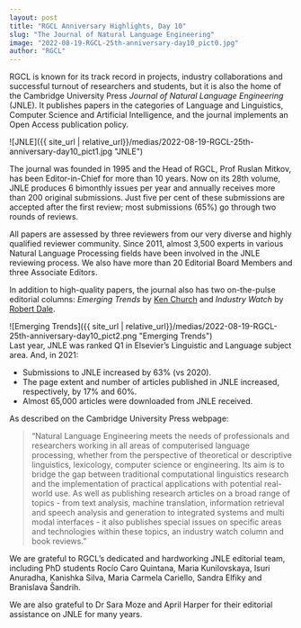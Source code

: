 ```yaml
---
layout: post
title: "RGCL Anniversary Highlights, Day 10"
slug: "The Journal of Natural Language Engineering"
image: "2022-08-19-RGCL-25th-anniversary-day10_pict0.jpg"
author: "RGCL"
---
```


RGCL is known for its track record in projects, industry collaborations and
successful turnout of researchers and students, but it is also the home of the
Cambridge University Press *Journal of Natural Language Engineering* (JNLE). It
publishes papers in the categories of Language and Linguistics, Computer
Science and Artificial Intelligence, and the journal implements an Open Access
publication policy. 

![JNLE]({{ site_url | relative_url}}/medias/2022-08-19-RGCL-25th-anniversary-day10_pict1.jpg "JNLE")  

The journal was founded in 1995 and the Head of RGCL, Prof Ruslan Mitkov, has
been Editor-in-Chief for more than 10 years. Now on its 28th volume, JNLE
produces 6 bimonthly issues per year and annually receives more than 200
original submissions. Just five per cent of these submissions are accepted
after the first review; most submissions (65%) go through two rounds of
reviews.

All papers are assessed by three reviewers from our very diverse and highly
qualified reviewer community. Since 2011, almost 3,500 experts in various
Natural Language Processing fields have been involved in the JNLE reviewing
process. We also have more than 20 Editorial Board Members and three Associate
Editors.

In addition to high-quality papers, the journal also has two on-the-pulse
editorial columns: *Emerging Trends* by [Ken Church](https://www.cs.jhu.edu/~kchurch/) and *Industry Watch* by [Robert
Dale](https://web.science.mq.edu.au/~rdale/).

![Emerging Trends]({{ site_url | relative_url}}/medias/2022-08-19-RGCL-25th-anniversary-day10_pict2.png "Emerging Trends")  
Last year, JNLE was ranked Q1 in Elsevier’s Linguistic and Language subject area. And, in 2021:
- Submissions to JNLE increased by 63% (vs 2020).
- The page extent and number of articles published in JNLE increased, respectively, by 17% and 60%.
- Almost 65,000 articles were downloaded from JNLE received.

As described on the Cambridge University Press webpage:

> “Natural Language Engineering meets the needs of professionals and researchers working in all areas of computerised language processing, whether from the perspective of theoretical or descriptive linguistics, lexicology, computer science or engineering. Its aim is to bridge the gap between traditional computational linguistics research and the implementation of practical applications with potential real-world use. As well as publishing research articles on a broad range of topics - from text analysis, machine translation, information retrieval and speech analysis and generation to integrated systems and multi modal interfaces - it also publishes special issues on specific areas and technologies within these topics, an industry watch column and book reviews.”

We are grateful to RGCL’s dedicated and hardworking JNLE editorial team, including PhD students Rocío Caro Quintana, Maria Kunilovskaya, Isuri Anuradha, Kanishka Silva, Maria Carmela Cariello, Sandra Elfiky and Branislava Šandrih.

We are also grateful to Dr Sara Moze and April Harper for their editorial assistance on JNLE for many years.
